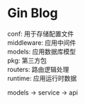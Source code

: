 # Gin Blog

conf: 用于存储配置文件  
middleware: 应用中间件  
models: 应用数据库模型  
pkg: 第三方包  
routers: 路由逻辑处理  
runtime: 应用运行时数据

models -> service -> api

